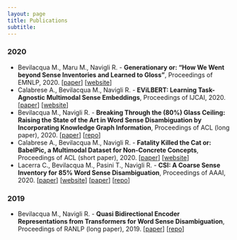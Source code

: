 ```yaml
---
layout: page
title: Publications
subtitle: 
---
```


### 2020
- Bevilacqua M., Maru M., Navigli R. - **Generationary or: “How We Went beyond Sense Inventories and Learned to Gloss”**, Proceedings of EMNLP, 2020. [[paper](https://sapienzanlp.github.io/generationary-web/res/EMNLP2020-Generationary.pdf)] [[website](http://generationary.org/)]
- Calabrese A., Bevilacqua M., Navigli R. - **EViLBERT: Learning Task-Agnostic Multimodal Sense Embeddings**, Proceedings of IJCAI, 2020. [[paper](https://www.ijcai.org/Proceedings/2020/67)] [[website](https://babelpic.org/)]
- Bevilacqua M., Navigli R. - **Breaking Through the (80%) Glass Ceiling: Raising the State of the Art in Word Sense Disambiguation by Incorporating Knowledge Graph Information**, Proceedings of ACL (long paper), 2020. [[paper](https://www.aclweb.org/anthology/2020.acl-main.255/)] [[repo](https://github.com/SapienzaNLP/ewiser)]
- Calabrese A., Bevilacqua M., Navigli R. - **Fatality Killed the Cat or: BabelPic, a Multimodal Dataset for Non-Concrete Concepts**, Proceedings of ACL (short paper), 2020. [[paper](https://www.aclweb.org/anthology/2020.acl-main.425/)] [[website](https://babelpic.org/)] 
- Lacerra C., Bevilacqua M., Pasini T., Navigli R. -  **CSI: A Coarse Sense Inventory for 85% Word Sense Disambiguation**, Proceedings of AAAI, 2020. [[paper](https://aiide.org/ojs/index.php/AAAI/article/view/6324)] [[website](https://sapienzanlp.github.io/csi/)] [[paper](https://www.aclweb.org/anthology/2020.acl-main.425/)] [[repo](https://github.com/SapienzaNLP/csi_code)]

### 2019
- Bevilacqua M., Navigli R. - **Quasi Bidirectional Encoder Representations from Transformers for Word Sense Disambiguation**, Proceedings of RANLP (long paper), 2019. [[paper](https://www.aclweb.org/anthology/R19-1015/)] [[repo](https://github.com/mbevila/qbert)]
